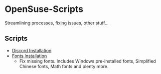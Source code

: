 # OpenSuse-Scripts
Streamlining processes, fixing issues, other stuff...

## Scripts
- [Discord Installation](https://github.com/Kairos-T/OpenSuse-Scripts/tree/main/Discord)
- [Fonts Installation](https://github.com/Kairos-T/OpenSuse-Scripts/tree/main/Fonts)
    - Fix missing fonts. Includes Windows pre-installed fonts, Simplified Chinese fonts, Math fonts and plenty more.